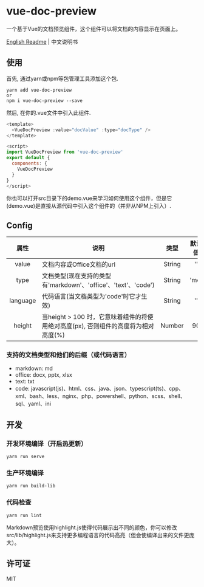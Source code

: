 # vue-doc-preview
一个基于Vue的文档预览组件，这个组件可以将文档的内容显示在页面上。

[English Readme](https://github.com/cainsyake/vue-doc-preview/blob/master/README.md) | 中文说明书


## 使用
首先, 通过yarn或npm等包管理工具添加这个包.
```
yarn add vue-doc-preview
or
npm i vue-doc-preview --save
```
然后, 在你的.vue文件中引入此组件.
```javascript
<template>
  <VueDocPreview :value="docValue" :type="docType" />
</template>

<script>
import VueDocPreview from 'vue-doc-preview'
export default {
  components: {
    VueDocPreview
  }
}
</script>
```
你也可以打开src目录下的demo.vue来学习如何使用这个组件，但是它(demo.vue)是直接从源代码中引入这个组件的（并非从NPM上引入）.

## Config

属性 | 说明 | 类型| 默认值
:-------: | -------  |  :-------:  |  :-------:
value | 文档内容或Office文档的url | String | ''
type | 文档类型(现在支持的类型有'markdown'、'office'、'text'、'code') | String | 'md'
language | 代码语言(当文档类型为'code'时它才生效) | String | ''
height | 当height > 100 时，它意味着组件的将使用绝对高度(px), 否则组件的高度将为相对高度(%)| Number | 90

### 支持的文档类型和他们的后缀（或代码语言）
* markdown: md
* office: docx, pptx, xlsx
* text: txt
* code: javascript(js)、html、css、java、json、typescript(ts)、cpp、xml、bash、less、nginx、php、powershell、python、scss、shell、sql、yaml、ini

## 开发

### 开发环境编译（开启热更新）
```
yarn run serve
```

### 生产环境编译
```
yarn run build-lib
```

### 代码检查
```
yarn run lint
```
Markdown预览使用highlight.js使得代码展示出不同的颜色，你可以修改src/lib/highlight.js来支持更多编程语言的代码高亮（但会使编译出来的文件更庞大）。

## 许可证
MIT
